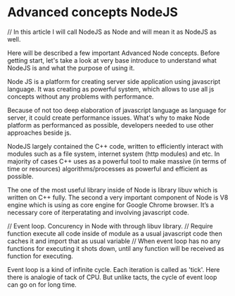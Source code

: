 # Advanced concepts NodeJS

// In this article I will call NodeJS as Node and will mean it as NodeJS as well.

Here will be described a few important Advanced Node concepts.
Before getting start, let's take a look at very base introduce to understand what NodeJS is and what the purpose of using it.

Node JS is a platform for creating server side application using javascript language.
It was creating as powerful system, which allows to use all js concepts without any problems with performance.

Because of not too deep elaboration of javascript language as language for server, it could create performance issues.
What's why to make Node platform as performanced as possible, developers needed to use other approaches beside js.

NodeJS largely contained the C++ code, written to efficiently interact with modules such as a file system, internet system (http modules) and etc.
In majority of cases C++ uses as a powerful tool to make massive (in terms of time or resources) algorithms/processes as powerful and efficient as possible.

The one of the most useful library inside of Node is library libuv which is written on C++ fully.
The second a very important component of Node is V8 engine which is using as core engine for Google Chrome browser. It’s a necessary core of iterperatating and involving javascript code.


// Event loop. Concurency in Node with through libuv library.
// Require function execute all code inside of module as a usual javascript code then caches it and import that as usual variable
// When event loop has no any functions for executing it shots down, until any function will be received as function for executing.


Event loop is a kind of infinite cycle. Each iteration is called as 'tick'.  Here there is analogie of tack of CPU. But unlike tacts, the cycle of event loop can go on for long time. 
